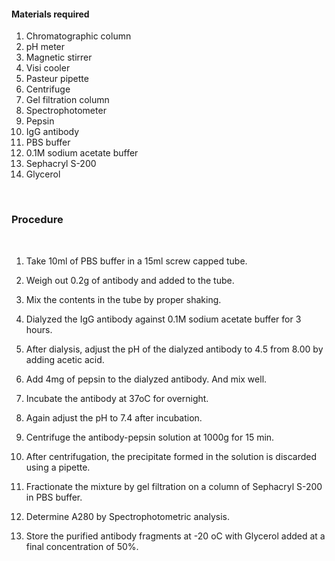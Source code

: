 #### Materials required
 


1. Chromatographic column
2. pH meter
3. Magnetic stirrer
4. Visi cooler
5. Pasteur pipette
6. Centrifuge
7. Gel filtration column
8. Spectrophotometer
9. Pepsin
10. IgG antibody
11. PBS buffer
12. 0.1M sodium acetate buffer
13. Sephacryl S-200
14. Glycerol
 
&nbsp;
 

### Procedure
 
&nbsp;
 

1. Take 10ml of PBS buffer in a 15ml screw capped tube.
 

2. Weigh out 0.2g of antibody and added to the tube.
 

3. Mix the contents in the tube by proper shaking.
 

4. Dialyzed the IgG antibody against 0.1M sodium acetate buffer for 3 hours.
 

5. After dialysis, adjust the pH of the dialyzed antibody to 4.5 from 8.00 by adding acetic acid.
 

6. Add 4mg of pepsin to the dialyzed antibody. And mix well.
 

7. Incubate the antibody at 37oC for overnight.
 

8. Again adjust the pH to 7.4 after incubation.
 

9. Centrifuge the antibody-pepsin solution at 1000g for 15 min.
 

10. After centrifugation, the precipitate formed in the solution is discarded using a pipette.
 

11. Fractionate the mixture by gel filtration on a column of Sephacryl S-200 in PBS buffer.
 

12. Determine A280 by Spectrophotometric analysis.
 

13. Store the purified antibody fragments at -20 oC with Glycerol added at a final concentration of 50%.
